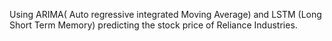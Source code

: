Using ARIMA( Auto regressive integrated Moving Average) and LSTM (Long Short Term Memory) predicting the stock price of Reliance Industries.
